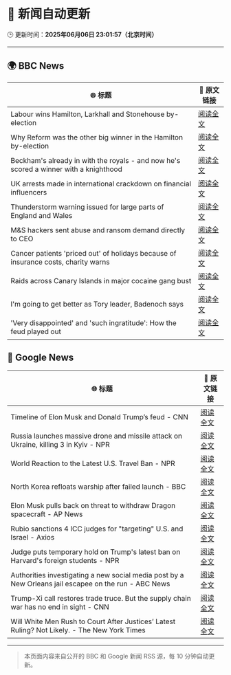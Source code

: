 # 🧠 新闻自动更新

🕒 更新时间：**2025年06月06日 23:01:57（北京时间）**

---

## 🌍 BBC News

| 🌐 标题 | 🔗 原文链接 |
|--------|-------------|
| Labour wins Hamilton, Larkhall and Stonehouse by-election | [阅读全文](https://www.bbc.com/news/articles/cpw7ppj2wyxo) |
| Why Reform was the other big winner in the Hamilton by-election | [阅读全文](https://www.bbc.com/news/articles/cj42gver2glo) |
| Beckham's already in with the royals - and now he's scored a winner with a knighthood | [阅读全文](https://www.bbc.com/news/articles/c5yezxvjy25o) |
| UK arrests made in international crackdown on financial influencers | [阅读全文](https://www.bbc.com/news/articles/crljw8n78l1o) |
| Thunderstorm warning issued for large parts of England and Wales | [阅读全文](https://www.bbc.com/news/articles/cq851x1y9eqo) |
| M&S hackers sent abuse and ransom demand directly to CEO | [阅读全文](https://www.bbc.com/news/articles/cr58pqjlnjlo) |
| Cancer patients 'priced out' of holidays because of insurance costs, charity warns | [阅读全文](https://www.bbc.com/news/articles/cp8ylmm2xelo) |
| Raids across Canary Islands in major cocaine gang bust | [阅读全文](https://www.bbc.com/news/articles/c5yezgd8p3wo) |
| I'm going to get better as Tory leader, Badenoch says | [阅读全文](https://www.bbc.com/news/articles/c3e5y8kkpwzo) |
| 'Very disappointed' and 'such ingratitude': How the feud played out | [阅读全文](https://www.bbc.com/news/videos/czel2j71n49o) |

## 📰 Google News

| 🌐 标题 | 🔗 原文链接 |
|--------|-------------|
| Timeline of Elon Musk and Donald Trump’s feud - CNN | [阅读全文](https://news.google.com/rss/articles/CBMiakFVX3lxTE9CYWRNMEppTEZzYnBnZTFkeDRTSWJIdERGNXhTQnN4T2FFMlRwRGl5SThrN3pKLWVGck45MV94UnFKcGQyMmpTTTJBa011S1FNamUtbUptY0JNRy1HSEZWdkJ6dkNGLTRvcFHSAW9BVV95cUxOcThLZHVMLXdmeWpPbFpjSldDZnFsNG1rMW1DVDZSc0ZmVDJoR0xOV2RjaFZITHFodlM5bTNtMDdSVUVXTmRZQjhOQ0V4M0lUb184enBQQmo5NFRwekJWOUM1dTVGQW9rX25MeEhFeFU?oc=5) |
| Russia launches massive drone and missile attack on Ukraine, killing 3 in Kyiv - NPR | [阅读全文](https://news.google.com/rss/articles/CBMimwFBVV95cUxOQWYydEc2d3RyR3l3OWVnU1dpQ3BocXRzZFlUWGo2cEFuY3NrREFOeTFSeWVOQjBvTVBYWklsR0NjQmlqcUEzT0M2cjUxaElYdE9mcmpwUEREaldSQTF0d045MWNGbGx1bmhIZUw4QmtTY1I5czI0d3NrV2ZiQ2lPcEpWYzdlM085a0lQYlp3VEFWRzhIYUl5WWdYQQ?oc=5) |
| World Reaction to the Latest U.S. Travel Ban - NPR | [阅读全文](https://news.google.com/rss/articles/CBMijgFBVV95cUxQd0FBMzFjOU9admlzVkNjNlItZlhBdWx2R2JRTlZCMzFQZzFPU19tTTJnYzZTaWtsa1VXR0VkQ1Fod3NtbXNBQ0M3NXJMbGlOQXRYVUxMb3kxQlFBUDNmQWYzblhFMkx4Vm01eHdMZVJjb3pBYVFUandRblZSMnQ5OFRmV2JhU3FxNjNfdWdB?oc=5) |
| North Korea refloats warship after failed launch - BBC | [阅读全文](https://news.google.com/rss/articles/CBMiWkFVX3lxTE9JS3oyVzE4bzBGbkVDQVBURWxub1VlZFJUNzZ4TjFNOTdSVVJHVHJINlJ1ZlhaNnlqSUtlWEdXTEdUSDI1ekV2WENBSUZ2allObjdhN0hRVXh1Z9IBX0FVX3lxTE80bkRyZUwySm45SXdfQ0sxTGRrUXU4dXlwNXloNEphY0pNUW5JdDVqT01lcmRMeko3WERwUmRBUmF1VFdOa25FU2tTYzdPemdNODg1LWh4d1UyRXU3Zm5N?oc=5) |
| Elon Musk pulls back on threat to withdraw Dragon spacecraft - AP News | [阅读全文](https://news.google.com/rss/articles/CBMilwFBVV95cUxPMDU3QndsTGItRjdlc2NpRnpSYkdQNkhaa2pVZ3AtTGV1amZBUGR5djFUNnJUOEI0amluWTJaOVp4Q2tFR0dXZTJpN0hLYWxCY3BOY19FOUliQWJCMXFnX09CS0g2WEtYNGY0NjlmN1oySFRoXzA0cXdOU1hCcE5VWkVyb2NpSVZrS2NYX2x4M2ZLMmVMeU1V?oc=5) |
| Rubio sanctions 4 ICC judges for "targeting" U.S. and Israel - Axios | [阅读全文](https://news.google.com/rss/articles/CBMif0FVX3lxTE96SnRaWWRkZk1XX19rNkFJQlo3ZW9LXzN0cW1rMVdQSHNDckloOWF1QXYtT3FWR2sxYkZxUURYWXo4ck1tYnhaQlJfTC12WEZCVFYxa3lXQ1lHT3N1d2JBUnhIM2h4N0w1LWNhRHBYMi1jRVlkS3FhbmM3Q1BMOG8?oc=5) |
| Judge puts temporary hold on Trump's latest ban on Harvard's foreign students - NPR | [阅读全文](https://news.google.com/rss/articles/CBMimwFBVV95cUxQOXJ4ak9INzJzZUF5OGhObmNaSFRBZW9EbEVuZkV5YVVoMkFrdzlLTEZHaU1Ic1NhMmxSWGJUUWZTblhZUGJRV2lzenZoaUZpQ1ljU1JfeG5VNHlkZG1wOExuZ1N4bGMwSEgxeEhWN2tuVnlpUENFNmhJTEhldktyVmZMWUViLVFpMlZPc0laekx4YkZOelFPc0pNVQ?oc=5) |
| Authorities investigating a new social media post by a New Orleans jail escapee on the run - ABC News | [阅读全文](https://news.google.com/rss/articles/CBMiqAFBVV95cUxNcEpSWXJVR0otZGcyempHXzliaXhmbmFTMzh3aHRzcElLb3RDd1hYdWRHU1VjcHVUS3A4cE4wTHJSbTV5emprQnNGWFRDRGkwZHJsY0tVU0Z6d2dvTUVqRnpudk1XaU9zQlBMUzd1eTFvclRZdVM2NkIzenlVYUdLYzBoWTNGQ1ZFVHlZaE5HZHBraTlnTnpiR01CNDZkN01jbVZDck5PTHbSAa4BQVVfeXFMT19zNV9YSlliWmlITm4tUlJ6X2ZNeFVHRmlDa2t0dXJGU1VnSFpKUGdNVDNmUzFiVFdZNFA3ekxvNFFBclVHSlgxZTdaRTVGZDFRaGtWWjlxd1ZCR0VPQk5oZlB3bHJIdmlsVGdyaU5rR2tQQ09UQ1ZhM2ZIQklVLUNwRkhDS21kZzJFY2NUN0NJYmcybWxWWkRRb1VHRXNhUTlHNzg2ZjFzZ3EwY0lR?oc=5) |
| Trump-Xi call restores trade truce. But the supply chain war has no end in sight - CNN | [阅读全文](https://news.google.com/rss/articles/CBMiekFVX3lxTE9nQTB5NmJxdFBJV2wybWo5LVFKdUxsT0xPU2dtcE9ieUU5Wi1JLWtGNFVEUUU0QW5BcjR5Q1Jjcm9BbWozWUNnUHRyVWFvQ1JiRW5paWJ2NnIwWm1lS0UzV0JJNmREcVJRaVFnLW1iamgzZENON0pyNUdR0gF_QVVfeXFMUFdVV01fcWd0X2NSTDBpU1hKWG42RWpUczMwYzYzb2k3ZE1kTmVFazk5LXM0WWJqUUxlaG5SMTJBczNkeUFBeFZqSGlEc01lRkZuUnFrbjNFUnFnUGtITEJRbFJkLUZ4aG00bDZfeHVoaVlaSUMyNlZoWHN0b2lKWQ?oc=5) |
| Will White Men Rush to Court After Justices’ Latest Ruling? Not Likely. - The New York Times | [阅读全文](https://news.google.com/rss/articles/CBMijAFBVV95cUxOM0RQTkltd3piSDRYRFVqMmkya3RWeF9TNmdzRlpfcjRoVkxGajlCRVVTRF91cUh1VUZLYjVPb19PRlI2VC1PNTI4MkxUSnNyTDJIMnJZbXprcVN2X2ZGRWQ1SG1pR0VTamM0QTZTQTN1VVgwTzc3amRxcDRQVlQwUGJKV1lvZ18zOGRFWg?oc=5) |

---
> 本页面内容来自公开的 BBC 和 Google 新闻 RSS 源，每 10 分钟自动更新。